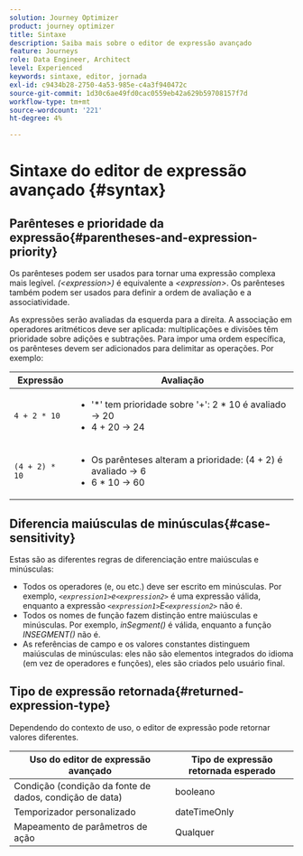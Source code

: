 ```yaml
---
solution: Journey Optimizer
product: journey optimizer
title: Sintaxe
description: Saiba mais sobre o editor de expressão avançado
feature: Journeys
role: Data Engineer, Architect
level: Experienced
keywords: sintaxe, editor, jornada
exl-id: c9434b28-2750-4a53-985e-c4a3f940472c
source-git-commit: 1d30c6ae49fd0cac0559eb42a629b59708157f7d
workflow-type: tm+mt
source-wordcount: '221'
ht-degree: 4%

---
```


# Sintaxe do editor de expressão avançado {#syntax}

## Parênteses e prioridade da expressão{#parentheses-and-expression-priority}

Os parênteses podem ser usados para tornar uma expressão complexa mais legível. _(&lt;expression>)_ é equivalente a _&lt;expression>_. Os parênteses também podem ser usados para definir a ordem de avaliação e a associatividade.

As expressões serão avaliadas da esquerda para a direita. A associação em operadores aritméticos deve ser aplicada: multiplicações e divisões têm prioridade sobre adições e subtrações. Para impor uma ordem específica, os parênteses devem ser adicionados para delimitar as operações. Por exemplo:

<!--```5 + 2 * 10 = 25, and (5 + 2) * 10 = 70```-->

| Expressão | Avaliação |
|--- |--- |
| `4 + 2 * 10` | <ul><li>&#39;*&#39; tem prioridade sobre &#39;+&#39;: 2 * 10 é avaliado → 20</li><li>4 + 20 → 24</li></ul> |
| `(4 + 2) * 10` | <ul><li>Os parênteses alteram a prioridade: (4 + 2) é avaliado → 6</li><li> 6 * 10 → 60</li></ul> |

## Diferencia maiúsculas de minúsculas{#case-sensitivity}

Estas são as diferentes regras de diferenciação entre maiúsculas e minúsculas:

* Todos os operadores (e, ou etc.) deve ser escrito em minúsculas. Por exemplo, _`<expression1>`e`<expression2>`_ é uma expressão válida, enquanto a expressão _`<expression1>`E`<expression2>`_ não é.
* Todos os nomes de função fazem distinção entre maiúsculas e minúsculas. Por exemplo, _inSegment()_ é válida, enquanto a função _INSEGMENT()_ não é.
* As referências de campo e os valores constantes distinguem maiúsculas de minúsculas: eles não são elementos integrados do idioma (em vez de operadores e funções), eles são criados pelo usuário final.

## Tipo de expressão retornada{#returned-expression-type}

Dependendo do contexto de uso, o editor de expressão pode retornar valores diferentes.

| Uso do editor de expressão avançado | Tipo de expressão retornada esperado |
|--- |--- |
| Condição (condição da fonte de dados, condição de data) | booleano |
| Temporizador personalizado | dateTimeOnly |
| Mapeamento de parâmetros de ação | Qualquer |

